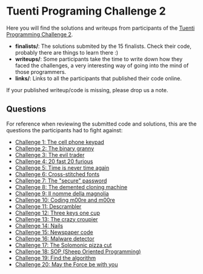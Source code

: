 Tuenti Programing Challenge 2
=============================

Here you will find the solutions and writeups from participants of the [Tuenti Programming Challenge 2](http://contest.tuenti.net).

* __finalists/__: The solutions submited by the 15 finalists. Check their code, probably there are things to learn there :)
* __writeups/__: Some participants take the time to write down how they faced the challenges, a very interesting way of going into the mind of those programmers.
* __links/__: Links to all the participants that published their code online.

If your published writeup/code is missing, please drop us a note.

Questions
---------
For reference when reviewing the submitted code and solutions, this are the questions the participants had to fight against:

* [Challenge 1: The cell phone keypad](https://contest.tuenti.net/Questions?id=1)
* [Challenge 2: The binary granny](https://contest.tuenti.net/Questions?id=2)
* [Challenge 3: The evil trader](https://contest.tuenti.net/Questions?id=3)
* [Challenge 4: 20 fast 20 furious](https://contest.tuenti.net/Questions?id=4)
* [Challenge 5: Time is never time again](https://contest.tuenti.net/Questions?id=5)
* [Challenge 6: Cross-stitched fonts](https://contest.tuenti.net/Questions?id=6)
* [Challenge 7: The "secure" password](https://contest.tuenti.net/Questions?id=7)
* [Challenge 8: The demented cloning machine](https://contest.tuenti.net/Questions?id=8)
* [Challenge 9: Il nomme della magnolia](https://contest.tuenti.net/Questions?id=9)
* [Challenge 10: Coding m00re and m00re](https://contest.tuenti.net/Questions?id=10)
* [Challenge 11: Descrambler](https://contest.tuenti.net/Questions?id=11)
* [Challenge 12: Three keys one cup](https://contest.tuenti.net/Questions?id=12)
* [Challenge 13: The crazy croupier](https://contest.tuenti.net/Questions?id=13)
* [Challenge 14: Nails](https://contest.tuenti.net/Questions?id=14)
* [Challenge 15: Newspaper code](https://contest.tuenti.net/Questions?id=15)
* [Challenge 16: Malware detector](https://contest.tuenti.net/Questions?id=16)
* [Challenge 17: The Solomonic pizza cut](https://contest.tuenti.net/Questions?id=17)
* [Challenge 18: SOP (Sheep Oriented Programming)](https://contest.tuenti.net/Questions?id=18)
* [Challenge 19: Find the algorithm](https://contest.tuenti.net/Questions?id=19)
* [Challenge 20: May the Force be with you](https://contest.tuenti.net/Questions?id=20)
